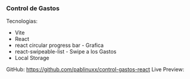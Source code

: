 ### Control de Gastos

Tecnologias:

- Vite
- React
- react circular progress bar - Grafica
- react-swipeable-list - Swipe a los Gastos
- Local Storage

GitHub: https://github.com/pablinuxx/control-gastos-react
Live Preview:

